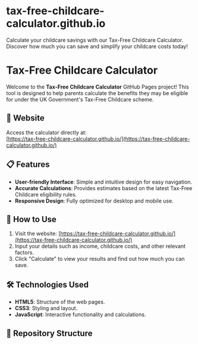 # tax-free-childcare-calculator.github.io
Calculate your childcare savings with our Tax-Free Childcare Calculator. Discover how much you can save and simplify your childcare costs today!
# Tax-Free Childcare Calculator

Welcome to the **Tax-Free Childcare Calculator** GitHub Pages project! This tool is designed to help parents calculate the benefits they may be eligible for under the UK Government's Tax-Free Childcare scheme.

## 🔗 Website

Access the calculator directly at:  
[https://tax-free-childcare-calculator.github.io/](https://tax-free-childcare-calculator.github.io/)

## 📋 Features

- **User-friendly Interface**: Simple and intuitive design for easy navigation.  
- **Accurate Calculations**: Provides estimates based on the latest Tax-Free Childcare eligibility rules.  
- **Responsive Design**: Fully optimized for desktop and mobile use.

## 🚀 How to Use

1. Visit the website: [https://tax-free-childcare-calculator.github.io/](https://tax-free-childcare-calculator.github.io/)
2. Input your details such as income, childcare costs, and other relevant factors.
3. Click "Calculate" to view your results and find out how much you can save.

## 🛠️ Technologies Used

- **HTML5**: Structure of the web pages.  
- **CSS3**: Styling and layout.  
- **JavaScript**: Interactive functionality and calculations.  

## 📂 Repository Structure

